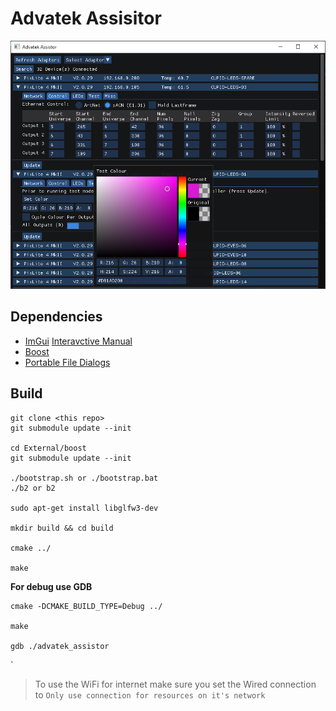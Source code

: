 # Advatek Assisitor

![preview](img/preview2.png)

## Dependencies

  - [ImGui](https://github.com/ocornut/imgui) [Interavctive Manual](https://pthom.github.io/imgui_manual_online/manual/imgui_manual.html)  
  - [Boost](https://github.com/boostorg/boost)  
  - [Portable File Dialogs](https://github.com/samhocevar/portable-file-dialogs)  

## Build
    
    git clone <this repo>
    git submodule update --init
    
    cd External/boost
    git submodule update --init

    ./bootstrap.sh or ./bootstrap.bat
    ./b2 or b2
    
    sudo apt-get install libglfw3-dev
    
    mkdir build && cd build
    
    cmake ../ 
    
    make


 **For debug use GDB**

    cmake -DCMAKE_BUILD_TYPE=Debug ../
    
    make
    
    gdb ./advatek_assistor
`
> To use the WiFi for internet make sure you set the Wired connection to `Only use connection for resources on it's network`

